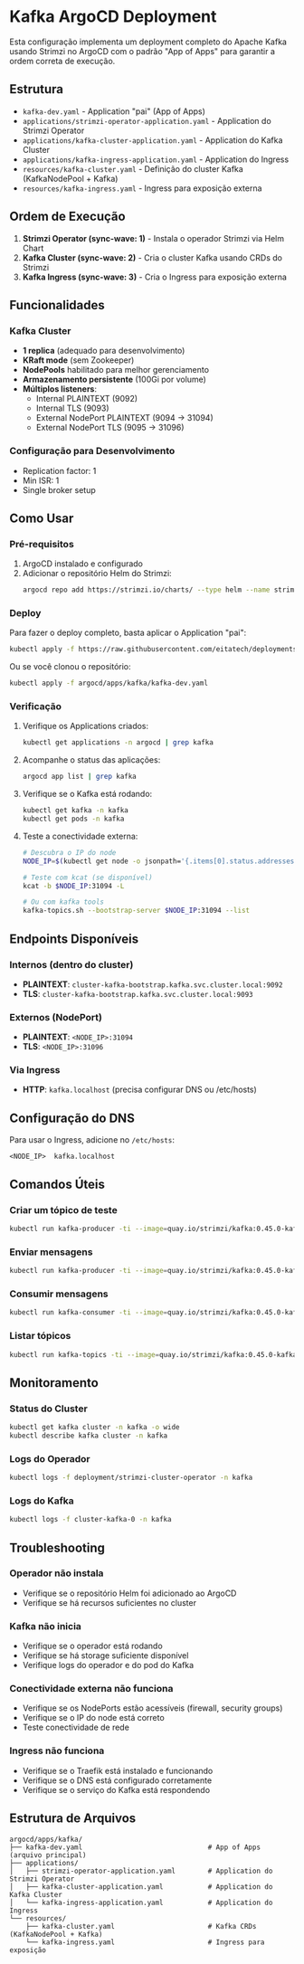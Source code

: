 # Kafka ArgoCD Deployment

Esta configuração implementa um deployment completo do Apache Kafka usando Strimzi no ArgoCD com o padrão "App of Apps" para garantir a ordem correta de execução.

## Estrutura

- `kafka-dev.yaml` - Application "pai" (App of Apps)
- `applications/strimzi-operator-application.yaml` - Application do Strimzi Operator
- `applications/kafka-cluster-application.yaml` - Application do Kafka Cluster
- `applications/kafka-ingress-application.yaml` - Application do Ingress
- `resources/kafka-cluster.yaml` - Definição do cluster Kafka (KafkaNodePool + Kafka)
- `resources/kafka-ingress.yaml` - Ingress para exposição externa

## Ordem de Execução

1. **Strimzi Operator (sync-wave: 1)** - Instala o operador Strimzi via Helm Chart
2. **Kafka Cluster (sync-wave: 2)** - Cria o cluster Kafka usando CRDs do Strimzi
3. **Kafka Ingress (sync-wave: 3)** - Cria o Ingress para exposição externa

## Funcionalidades

### Kafka Cluster
- **1 replica** (adequado para desenvolvimento)
- **KRaft mode** (sem Zookeeper)
- **NodePools** habilitado para melhor gerenciamento
- **Armazenamento persistente** (100Gi por volume)
- **Múltiplos listeners**:
  - Internal PLAINTEXT (9092)
  - Internal TLS (9093)
  - External NodePort PLAINTEXT (9094 → 31094)
  - External NodePort TLS (9095 → 31096)

### Configuração para Desenvolvimento
- Replication factor: 1
- Min ISR: 1
- Single broker setup

## Como Usar

### Pré-requisitos

1. ArgoCD instalado e configurado
2. Adicionar o repositório Helm do Strimzi:
   ```bash
   argocd repo add https://strimzi.io/charts/ --type helm --name strimzi
   ```

### Deploy

Para fazer o deploy completo, basta aplicar o Application "pai":

```bash
kubectl apply -f https://raw.githubusercontent.com/eitatech/deployments/main/argocd/apps/kafka/kafka-dev.yaml
```

Ou se você clonou o repositório:

```bash
kubectl apply -f argocd/apps/kafka/kafka-dev.yaml
```

### Verificação

1. Verifique os Applications criados:
   ```bash
   kubectl get applications -n argocd | grep kafka
   ```

2. Acompanhe o status das aplicações:
   ```bash
   argocd app list | grep kafka
   ```

3. Verifique se o Kafka está rodando:
   ```bash
   kubectl get kafka -n kafka
   kubectl get pods -n kafka
   ```

4. Teste a conectividade externa:
   ```bash
   # Descubra o IP do node
   NODE_IP=$(kubectl get node -o jsonpath='{.items[0].status.addresses[?(@.type=="InternalIP")].address}')
   
   # Teste com kcat (se disponível)
   kcat -b $NODE_IP:31094 -L
   
   # Ou com kafka tools
   kafka-topics.sh --bootstrap-server $NODE_IP:31094 --list
   ```

## Endpoints Disponíveis

### Internos (dentro do cluster)
- **PLAINTEXT**: `cluster-kafka-bootstrap.kafka.svc.cluster.local:9092`
- **TLS**: `cluster-kafka-bootstrap.kafka.svc.cluster.local:9093`

### Externos (NodePort)
- **PLAINTEXT**: `<NODE_IP>:31094`
- **TLS**: `<NODE_IP>:31096`

### Via Ingress
- **HTTP**: `kafka.localhost` (precisa configurar DNS ou /etc/hosts)

## Configuração do DNS

Para usar o Ingress, adicione no `/etc/hosts`:
```
<NODE_IP>  kafka.localhost
```

## Comandos Úteis

### Criar um tópico de teste
```bash
kubectl run kafka-producer -ti --image=quay.io/strimzi/kafka:0.45.0-kafka-4.0.0 --rm=true --restart=Never -- bin/kafka-topics.sh --bootstrap-server cluster-kafka-bootstrap:9092 --create --topic test --partitions 1 --replication-factor 1
```

### Enviar mensagens
```bash
kubectl run kafka-producer -ti --image=quay.io/strimzi/kafka:0.45.0-kafka-4.0.0 --rm=true --restart=Never -- bin/kafka-console-producer.sh --bootstrap-server cluster-kafka-bootstrap:9092 --topic test
```

### Consumir mensagens
```bash
kubectl run kafka-consumer -ti --image=quay.io/strimzi/kafka:0.45.0-kafka-4.0.0 --rm=true --restart=Never -- bin/kafka-console-consumer.sh --bootstrap-server cluster-kafka-bootstrap:9092 --topic test --from-beginning
```

### Listar tópicos
```bash
kubectl run kafka-topics -ti --image=quay.io/strimzi/kafka:0.45.0-kafka-4.0.0 --rm=true --restart=Never -- bin/kafka-topics.sh --bootstrap-server cluster-kafka-bootstrap:9092 --list
```

## Monitoramento

### Status do Cluster
```bash
kubectl get kafka cluster -n kafka -o wide
kubectl describe kafka cluster -n kafka
```

### Logs do Operador
```bash
kubectl logs -f deployment/strimzi-cluster-operator -n kafka
```

### Logs do Kafka
```bash
kubectl logs -f cluster-kafka-0 -n kafka
```

## Troubleshooting

### Operador não instala
- Verifique se o repositório Helm foi adicionado ao ArgoCD
- Verifique se há recursos suficientes no cluster

### Kafka não inicia
- Verifique se o operador está rodando
- Verifique se há storage suficiente disponível
- Verifique logs do operador e do pod do Kafka

### Conectividade externa não funciona
- Verifique se os NodePorts estão acessíveis (firewall, security groups)
- Verifique se o IP do node está correto
- Teste conectividade de rede

### Ingress não funciona
- Verifique se o Traefik está instalado e funcionando
- Verifique se o DNS está configurado corretamente
- Verifique se o serviço do Kafka está respondendo

## Estrutura de Arquivos

```
argocd/apps/kafka/
├── kafka-dev.yaml                               # App of Apps (arquivo principal)
├── applications/
│   ├── strimzi-operator-application.yaml        # Application do Strimzi Operator
│   ├── kafka-cluster-application.yaml           # Application do Kafka Cluster  
│   └── kafka-ingress-application.yaml           # Application do Ingress
└── resources/
    ├── kafka-cluster.yaml                       # Kafka CRDs (KafkaNodePool + Kafka)
    └── kafka-ingress.yaml                       # Ingress para exposição
```
